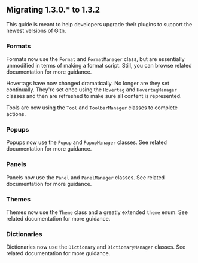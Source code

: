 ## Migrating 1.3.0.* to 1.3.2
This guide is meant to help developers upgrade their plugins to support the newest versions of Gltn.

### Formats
Formats now use the `Format` and `FormatManager` class, but are essentially unmodified in terms of making a format script. Still, you can browse related documentation for more guidance.

Hovertags have now changed dramatically. No longer are they set continually. They're set once using the `Hovertag` and `HovertagManager` classes and then are refreshed to make sure all content is represented.

Tools are now using the `Tool` and `ToolbarManager` classes to complete actions.

### Popups
Popups now use the `Popup` and `PopupManager` classes. See related documentation for more guidance.

### Panels
Panels now use the `Panel` and `PanelManager` classes. See related documentation for more guidance.

### Themes
Themes now use the `Theme` class and a greatly extended `theme` enum. See related documentation for more guidance.

### Dictionaries
Dictionaries now use the `Dictionary` and `DictionaryManager` classes. See related documentation for more guidance.
